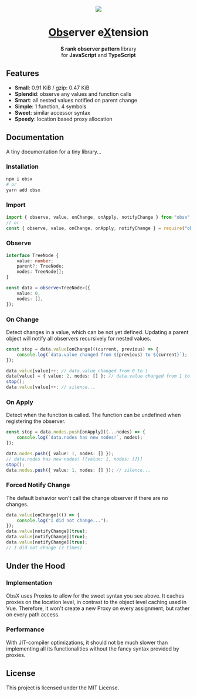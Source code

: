 <div align=center>

![][logo]

# [Obs]()erver e[X]()tension

**S rank observer pattern** library  
for **JavaScript** and **TypeScript**

</div>

## Features

- **Small**: 0.91 KiB / gzip: 0.47 KiB
- **Splendid**: observe any values and function calls
- **Smart**: all nested values notified on parent change
- **Simple**: 1 function, 4 symbols
- **Sweet**: similar accessor syntax
- **Speedy**: location based proxy allocation

## Documentation

A tiny documentation for a tiny library...

### Installation

```sh
npm i obsx
# or
yarn add obsx
```

### Import

```ts
import { observe, value, onChange, onApply, notifyChange } from "obsx";
// or
const { observe, value, onChange, onApply, notifyChange } = require("obsx");
```

### Observe

```ts
interface TreeNode {
	value: number;
	parent?: TreeNode;
	nodes: TreeNode[];
}

const data = observe<TreeNode>({
	value: 0,
	nodes: [],
});
```

### On Change

Detect changes in a value, which can be not yet defined. Updating a parent object will notify all observers recursively for nested values.

```ts
const stop = data.value[onChange]((current, previous) => {
	console.log(`data.value changed from ${previous} to ${current}`);
});

data.value[value]++; // data.value changed from 0 to 1
data[value] = { value: 2, nodes: [] }; // data.value changed from 1 to 2
stop();
data.value[value]++; // silence...
```

### On Apply

Detect when the function is called. The function can be undefined when registering the observer.

```ts
const stop = data.nodes.push[onApply]((...nodes) => {
	console.log(`data.nodes has new nodes!`, nodes);
});

data.nodes.push({ value: 1, nodes: [] });
// data.nodes has new nodes! [{value: 1, nodes: []}]
stop();
data.nodes.push({ value: 1, nodes: [] }); // silence...
```

### Forced Notify Change

The default behavior won't call the change observer if there are no changes.

```ts
data.value[onChange](() => {
	console.log("I did not change...");
});
data.value[notifyChange](true);
data.value[notifyChange](true);
data.value[notifyChange](true);
// I did not change (3 times)
```

## Under the Hood

### Implementation

ObsX uses Proxies to allow for the sweet syntax you see above. It caches proxies on the location level, in contrast to the object level caching used in Vue. Therefore, it won't create a new Proxy on every assignment, but rather on every path access.

### Performance

With JIT-compiler optimizations, it should not be much slower than implementing all its functionalities without the fancy syntax provided by proxies.

## License

This project is licensed under the MIT License.

[logo]: ./doc/logo-128.png
